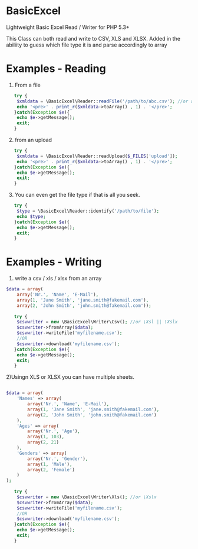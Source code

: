 BasicExcel
==========

Lightweight Basic Excel Read / Writer for PHP 5.3+


This Class can both read and write to CSV, XLS and XLSX.
Added in the abiliity to guess which file type it is and parse accordingly to array

Examples - Reading
===================
1) From a file

```php
   try {
	$xmldata = \BasicExcel\Reader::readFile('/path/to/abc.csv'); //or abc.xls or abc.xlsx
    echo '<pre>' . print_r($xmldata->toArray() , 1) . '</pre>';
   }catch(Exception $e){
	echo $e->getMessage();
	exit;
   }
```

2) from an upload
```php
   try {
	$xmldata = \BasicExcel\Reader::readUpload($_FILES['upload']);
    echo '<pre>' . print_r($xmldata->toArray() , 1) . '</pre>';
   }catch(Exception $e){
	echo $e->getMessage();
	exit;
   }
```
  
3) You can even get the file type if that is all you seek.  
```php
   try {
	$type = \BasicExcel\Reader::identify('/path/to/file');
	echo $type;
   }catch(Exception $e){
	echo $e->getMessage();
	exit;
   }
```

Examples - Writing
==================
1) write a csv / xls / xlsx from an array
```php
$data = array(
    array('Nr.', 'Name', 'E-Mail'),
    array(1, 'Jane Smith', 'jane.smith@fakemail.com'),
    array(2, 'John Smith', 'john.smith@fakemail.com'));
		
   try {
	$csvwriter = new \BasicExcel\Writer\Csv(); //or \Xsl || \Xslx
	$csvwriter->fromArray($data);
	$csvwriter->writeFile('myfilename.csv');
	//OR
	$csvwriter->download('myfilename.csv');
   }catch(Exception $e){
	echo $e->getMessage();
	exit;
   }
```
   
2)Usingn XLS or XLSX you can have multiple sheets.
```php

$data = array(
    'Names' => array(
        array('Nr.', 'Name', 'E-Mail'),
        array(1, 'Jane Smith', 'jane.smith@fakemail.com'),
        array(2, 'John Smith', 'john.smith@fakemail.com')
    ),
    'Ages' => array(
        array('Nr.', 'Age'),
        array(1, 103),
        array(2, 21)
    ),
    'Genders' => array(
        array('Nr.', 'Gender'),
        array(1, 'Male'),
        array(2, 'Female')
    )
);
		
   try {
	$csvwriter = new \BasicExcel\Writer\Xls(); //or \Xslx
	$csvwriter->fromArray($data);
	$csvwriter->writeFile('myfilename.csv');
	//OR
	$csvwriter->download('myfilename.csv');
   }catch(Exception $e){
	echo $e->getMessage();
	exit;
   }
```
   
